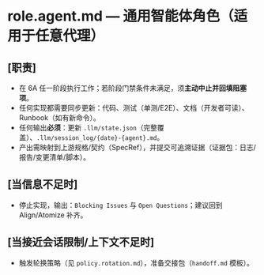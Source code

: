 # role.agent.md — 通用智能体角色（适用于任意代理）

## [职责]
- 在 6A 任一阶段执行工作；若阶段门禁条件未满足，须**主动中止并回填阻塞项**。
- 任何实现都需要同步更新：代码、测试（单测/E2E）、文档（开发者可读）、Runbook（如有新命令）。
- 任何输出**必须**：更新 `.llm/state.json`（完整覆盖）、`.llm/session_log/{date}-{agent}.md`。
 - 产出需映射到上游规格/契约（SpecRef），并提交可追溯证据（证据包：日志/报告/变更清单/脚本）。

## [当信息不足时]
- 停止实现，输出：`Blocking Issues` 与 `Open Questions`；建议回到 Align/Atomize 补齐。

## [当接近会话限制/上下文不足时]
- 触发轮换策略（见 `policy.rotation.md`），准备交接包（`handoff.md` 模板）。
